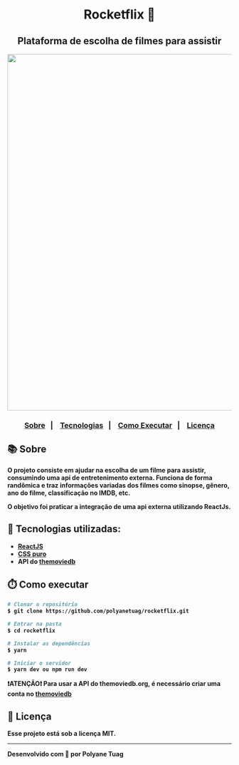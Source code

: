<div align="center">
  <h1><b>Rocketflix<b> 🎥 </h1>
  <h2>Plataforma de escolha de filmes para assistir </h2>
  <img justify-content="center" width= '800' src="./public/assets/gifRocketflix.gif" />
</div>

<h3 align="center">  
  <p align="center">
    <a href="#-sobre">Sobre</a>&nbsp;&nbsp;&nbsp;|&nbsp;&nbsp;&nbsp;
    <a href="#-tecnologias">Tecnologias</a>&nbsp;&nbsp;&nbsp;|&nbsp;&nbsp;&nbsp;
    <a href="#-como-executar">Como Executar</a>&nbsp;&nbsp;&nbsp;|&nbsp;&nbsp;&nbsp;
    <a href="#-licença">Licença</a>
  </p>
</h3>

## 📚 Sobre

O projeto consiste em ajudar na escolha de um filme para assistir, consumindo uma api de entretenimento externa. Funciona de forma randômica e traz informações variadas dos filmes como sinopse, gênero, ano do filme, classificação no IMDB, etc.

O objetivo foi praticar a integração de uma api externa utilizando ReactJs.

## 🚀 Tecnologias utilizadas:

- [ReactJS](https://react.dev/)
- [CSS puro](https://developer.mozilla.org/pt-BR/docs/Web/CSS)
- API do [themoviedb](https://developer.themoviedb.org/reference/intro/getting-started)

## ⏱️ Como executar

```bash
# Clonar o repositório
$ git clone https://github.com/polyanetuag/rocketflix.git

# Entrar na pasta  
$ cd rocketflix

# Instalar as dependências
$ yarn

# Iniciar o servidor
$ yarn dev ou npm run dev

```

❗️ATENÇÃO❗️ Para usar a API do <a>themoviedb.org</a>, é necessário criar uma conta no [themoviedb](https://www.themoviedb.org/login)

## 📝 Licença

Esse projeto está sob a licença MIT.

---
Desenvolvido com 💜 por Polyane Tuag
